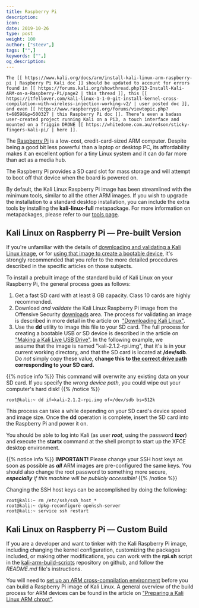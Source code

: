 ```yaml
---
title: Raspberry Pi
description:
icon:
date: 2019-10-26
type: post
weight: 100
author: ["steev",]
tags: ["",]
keywords: ["",]
og_description:
---
```



```
The [[ https://www.kali.org/docs/arm/install-kali-linux-arm-raspberry-pi | Raspberry Pi Kali doc ]] should be updated to account for errors found in [[ https://forums.kali.org/showthread.php?13-Install-Kali-ARM-on-a-Raspberry-Pi/page2 | this thread ]], this [[ https://itfellover.com/kali-linux-1-1-0-git-install-kernel-cross-compilation-with-wireless-injection-working-v2/ | user posted doc ]], and even [[ https://www.raspberrypi.org/forums/viewtopic.php?t=68598&p=500327 | this Raspberry Pi doc ]]. There’s even a badass user-created project running Kali on a Pi3, a touch interface and mounted on a friggin DRONE [[ https://whitedome.com.au/re4son/sticky-fingers-kali-pi/ | here ]].
```

The [Raspberry Pi](http://raspberrypi.org) is a low-cost, credit-card-sized ARM computer. Despite being a good bit less powerful than a laptop or desktop PC, its affordability makes it an excellent option for a tiny Linux system and it can do far more than act as a media hub.

The Raspberry Pi provides a SD card slot for mass storage and will attempt to boot off that device when the board is powered on.

By default, the Kali Linux Raspberry Pi image has been streamlined with the minimum tools, similar to all the other ARM images. If you wish to upgrade the installation to a standard desktop installation, you can include the extra tools by installing the **kali-linux-full** metapackage. For more information on metapackages, please refer to our [tools page](http://tools.kali.org/kali-metapackages).

## Kali Linux on Raspberry Pi — Pre-built Version

If you're unfamiliar with the details of [downloading and validating a Kali Linux image](/docs/introduction/download-official-kali-linux-images/), or for [using that image to create a bootable device](/docs/usb/kali-linux-live-usb-install/), it's strongly recommended that you refer to the more detailed procedures described in the specific articles on those subjects.

To install a prebuilt image of the standard build of Kali Linux on your Raspberry Pi, the general process goes as follows:

1. Get a fast SD card with at least 8 GB capacity. Class 10 cards are highly recommended.
2. Download _and validate_ the Kali Linux Raspberry Pi image from the Offensive Security [downloads](https://www.offensive-security.com/kali-linux-arm-images/) area. The process for validating an image is described in more detail in the article on  ["Downloading Kali Linux"](/docs/introduction/download-official-kali-linux-images/).
3. Use the **dd** utility to image this file to your SD card. The full process for creating a bootable USB or SD device is described in the article on ["Making a Kali Live USB Drive"](/docs/usb/kali-linux-live-usb-install/). In the following example, we assume that the image is named "kali-2.1.2-rpi.img", that it's is in your current working directory, and that the SD card is located at **/dev/sdb**. Do _not_ simply copy these value, **change this to [the correct drive path](/docs/faq/how-do-i-tell-what-drive-path-my-usb-drive-is-on) corresponding to your SD card.**

{{% notice info %}}
This command will overwrite any existing data on your SD card. If you specify the _wrong device path_, you could wipe out your computer's hard disk!
{{% /notice %}}

```
root@kali:~ dd if=kali-2.1.2-rpi.img of=/dev/sdb bs=512k
```

This process can take a while depending on your SD card's device speed and image size. Once the **dd** operation is complete, insert the SD card into the Raspberry Pi and power it on.

You should be able to log into Kali (as user **_root_**, using the password **_toor_**) and execute the **startx** command at the shell prompt to start up the XFCE desktop environment.

{{% notice info %}}
**IMPORTANT!** Please change your SSH host keys as soon as possible as **_all_** ARM images are pre-configured the same keys. You should also change the root password to something more secure, _**especially** if this machine will be publicly accessible!_
{{% /notice %}}

Changing the SSH host keys can be accomplished by doing the following:

```
root@kali:~ rm /etc/ssh/ssh_host_*
root@kali:~ dpkg-reconfigure openssh-server
root@kali:~ service ssh restart
```

## Kali Linux on Raspberry Pi — Custom Build

If you are a developer and want to tinker with the Kali Raspberry Pi image, including changing the kernel configuration, customizing the packages included, or making other modifications, you can work with the **rpi.sh** script in the [kali-arm-build-scripts](https://gitlab.com/kalilinux/build-scripts/kali-arm) repository on github, and follow the _README.md_ file's instructions.

You will need to [set up an ARM cross-compilation environment](/docs/development/arm-cross-compilation-environment/) before you can build a Raspberry Pi image of Kali Linux. A general overview of the build process for ARM devices can be found in the article on ["Preparing a Kali Linux ARM chroot"](/docs/development/kali-linux-arm-chroot/).
